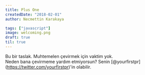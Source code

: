 ```yaml
---
title: Plus One
createdDate: "2018-02-01"
author: Necmettin Karakaya

tags: ["javascript"]
image: welcoming.png
draft: true
til: true
---
```


Bu bir taslak. Muhtemelen çevirmek için vaktim yok.  
Neden bana çevirmeme yardım etmiyorsun? Senin [@yourfirstpr] (https://twitter.com/yourfirstpr)'in olabilir.
